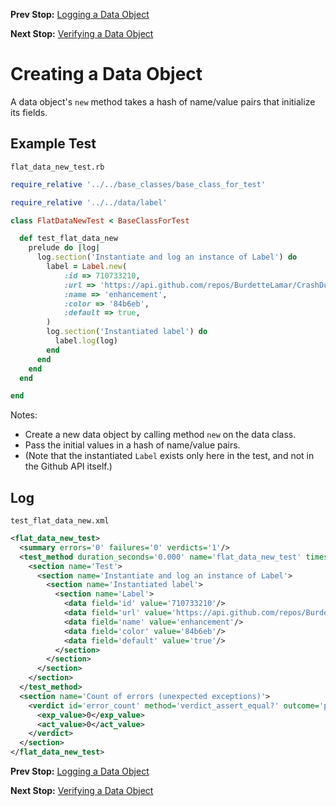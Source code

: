 <!--- GENERATED FILE, DO NOT EDIT --->
**Prev Stop:** [Logging a Data Object](./FlatDataLog.md#logging-a-data-object)

**Next Stop:** [Verifying a Data Object](./FlatDataEqual.md#verifying-a-data-object)


# Creating a Data Object

A data object's `new` method takes a hash of name/value pairs that initialize its fields.

## Example Test

<code>flat_data_new_test.rb</code>
```ruby
require_relative '../../base_classes/base_class_for_test'

require_relative '../../data/label'

class FlatDataNewTest < BaseClassForTest

  def test_flat_data_new
    prelude do |log|
      log.section('Instantiate and log an instance of Label') do
        label = Label.new(
            :id => 710733210,
            :url => 'https://api.github.com/repos/BurdetteLamar/CrashDummy/labels/enhancement',
            :name => 'enhancement',
            :color => '84b6eb',
            :default => true,
        )
        log.section('Instantiated label') do
          label.log(log)
        end
      end
    end
  end

end
```

Notes:

- Create a new data object by calling method `new` on the data class.
- Pass the initial values in a hash of name/value pairs.
- (Note that the instantiated `Label` exists only here in the test, and not in the Github API itself.)

## Log

<code>test_flat_data_new.xml</code>
```xml
<flat_data_new_test>
  <summary errors='0' failures='0' verdicts='1'/>
  <test_method duration_seconds='0.000' name='flat_data_new_test' timestamp='2017-12-16-Sat-09.51.53.999'>
    <section name='Test'>
      <section name='Instantiate and log an instance of Label'>
        <section name='Instantiated label'>
          <section name='Label'>
            <data field='id' value='710733210'/>
            <data field='url' value='https://api.github.com/repos/BurdetteLamar/CrashDummy/labels/enhancement'/>
            <data field='name' value='enhancement'/>
            <data field='color' value='84b6eb'/>
            <data field='default' value='true'/>
          </section>
        </section>
      </section>
    </section>
  </test_method>
  <section name='Count of errors (unexpected exceptions)'>
    <verdict id='error_count' method='verdict_assert_equal?' outcome='passed' volatile='true'>
      <exp_value>0</exp_value>
      <act_value>0</act_value>
    </verdict>
  </section>
</flat_data_new_test>
```

**Prev Stop:** [Logging a Data Object](./FlatDataLog.md#logging-a-data-object)

**Next Stop:** [Verifying a Data Object](./FlatDataEqual.md#verifying-a-data-object)

